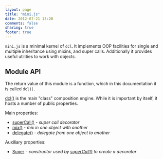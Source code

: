 ```yaml
---
layout: page
title: "mini.js"
date: 2012-07-21 13:20
comments: false
sharing: true
footer: true
---
```


`mini.js` is a minimal kernel of `dcl`. It implements OOP facilities for single and multiple inheritance using mixins,
and super calls. Additionally it provides useful utilities to work with objects.

## Module API

The return value of this module is a function, which in this documentation it is called `dcl()`.

[dcl()](/docs/mini/dcl) is the main "class" composition engine. While it is important by itself, it hosts a number of
public properties.

Main properties:

* [superCall()](/docs/mini/supercall) - *super call decorator*
* [mix()](/docs/mini/mix) - *mix in one object with another*
* [delegate()](/docs/mini/delegate) - *delegate from one object to another*

Auxiliary properties:

* [Super](/docs/mini/super) - *constructor used by [superCall()](/docs/mini/supercall) to create a decorator*
